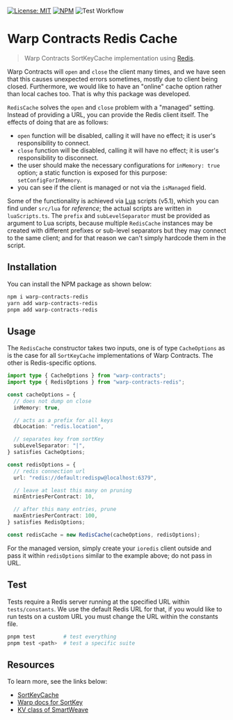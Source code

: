 [![License: MIT](https://img.shields.io/badge/license-MIT-yellow.svg)](https://opensource.org/licenses/MIT)
[![NPM](https://img.shields.io/npm/v/warp-contracts-redis?logo=npm&color=CB3837)](https://www.npmjs.com/package/warp-contracts-redis)
![Test Workflow](https://github.com/firstbatchxyz/warp-contracts-redis/actions/workflows/test.yml/badge.svg?branch=master)

# Warp Contracts Redis Cache

> Warp Contracts SortKeyCache implementation using [Redis](https://redis.io/).

Warp Contracts will `open` and `close` the client many times, and we have seen that this causes unexpected errors sometimes, mostly due to client being closed. Furthermore, we would like to have an "online" cache option rather than local caches too. That is why this package was developed.

`RedisCache` solves the `open` and `close` problem with a "managed" setting. Instead of providing a URL, you can provide the Redis client itself. The effects of doing that are as follows:

- `open` function will be disabled, calling it will have no effect; it is user's responsibility to connect.
- `close` function will be disabled, calling it will have no effect; it is user's responsibility to disconnect.
- the user should make the necessary configurations for `inMemory: true` option; a static function is exposed for this purpose: `setConfigForInMemory`.
- you can see if the client is managed or not via the `isManaged` field.

Some of the functionality is achieved via [Lua](https://www.lua.org/home.html) scripts (v5.1), which you can find under `src/lua` for _reference_; the actual scripts are written in `luaScripts.ts`. The `prefix` and `subLevelSeparator` must be provided as argument to Lua scripts, because multiple `RedisCache` instances may be created with different prefixes or sub-level separators but they may connect to the same client; and for that reason we can't simply hardcode them in the script.

## Installation

You can install the NPM package as shown below:

```sh
npm i warp-contracts-redis
yarn add warp-contracts-redis
pnpm add warp-contracts-redis
```

## Usage

The `RedisCache` constructor takes two inputs, one is of type `CacheOptions` as is the case for all `SortKeyCache` implementations of Warp Contracts. The other is Redis-specific options.

```ts
import type { CacheOptions } from "warp-contracts";
import type { RedisOptions } from "warp-contracts-redis";

const cacheOptions = {
  // does not dump on close
  inMemory: true,

  // acts as a prefix for all keys
  dbLocation: "redis.location",

  // separates key from sortKey
  subLevelSeparator: "|",
} satisfies CacheOptions;

const redisOptions = {
  // redis connection url
  url: "redis://default:redispw@localhost:6379",

  // leave at least this many on pruning
  minEntriesPerContract: 10,

  // after this many entries, prune
  maxEntriesPerContract: 100,
} satisfies RedisOptions;

const redisCache = new RedisCache(cacheOptions, redisOptions);
```

For the managed version, simply create your `ioredis` client outside and pass it within `redisOptions` similar to the example above; do not pass in URL.

## Test

Tests require a Redis server running at the specified URL within `tests/constants`. We use the default Redis URL for that, if you would like to run tests on a custom URL you must change the URL within the constants file.

```sh
pnpm test         # test everything
pnpm test <path>  # test a specific suite
```

## Resources

To learn more, see the links below:

- [SortKeyCache](https://github.com/warp-contracts/warp/blob/main/src/cache/SortKeyCache.ts)
- [Warp docs for SortKey](https://academy.warp.cc/docs/sdk/advanced/bundled-interaction#how-it-works)
- [KV class of SmartWeave](https://github.com/warp-contracts/warp/blob/main/src/legacy/smartweave-global.ts#L260)
